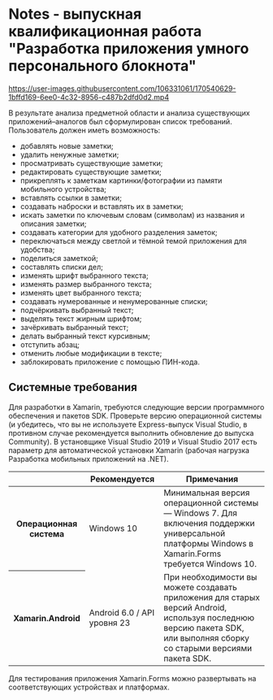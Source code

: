 # Notes - выпускная квалификационная работа "Разработка приложения умного персонального блокнота"


https://user-images.githubusercontent.com/106331061/170540629-1bffd169-6ee0-4c32-8956-c487b2dfd0d2.mp4


В результате анализа предметной области и анализа существующих приложений–аналогов был сформулирован список требований. Пользователь должен иметь возможность:
* добавлять новые заметки;
* удалить ненужные заметки;
* просматривать существующие заметки;
* редактировать существующие заметки;
* прикреплять к заметкам картинки/фотографии из памяти мобильного устройства;
* вставлять ссылки в заметки;
* создавать наброски и вставлять их в заметки;
* искать заметки по ключевым словам (символам) из названия и описания заметки;
* создавать категории для удобного разделения заметок;
* переключаться между светлой и тёмной темой приложения для удобства;
* поделиться заметкой;
* составлять списки дел;
* изменять шрифт выбранного текста;
* изменять размер выбранного текста;
* изменять цвет выбранного текста;
* создавать нумерованные и ненумерованные списки;
* подчёркивать выбранный текст;
* выделять текст жирным шрифтом;
* зачёркивать выбранный текст;
* делать выбранный текст курсивным;
* отступить абзац;
* отменить любые модификации в тексте;
* заблокировать приложение с помощью ПИН-кода.

## Системные требования
Для разработки в Xamarin, требуются следующие версии программного обеспечения и пакетов SDK. Проверьте версию операционной системы (и убедитесь, что вы не используете Express-выпуск Visual Studio, в противном случае рекомендуется выполнить обновление до выпуска Community). В установщике Visual Studio 2019 и Visual Studio 2017 есть параметр для автоматической установки Xamarin (рабочая нагрузка Разработка мобильных приложений на .NET).
<table aria-label="Требования к Windows" class="table table-sm">
<thead>
<tr>
<th></th>
<th scope="col">Рекомендуется</th>
<th scope="col">Примечания</th>
</tr>
</thead>
<tbody>
<tr>
<th scope="row">Операционная система</th>
<td>Windows 10</td>
<td>Минимальная версия операционной системы — Windows 7. Для включения поддержки универсальной платформы Windows в Xamarin.Forms требуется Windows 10.</td>
</tr>
<tr>
<th scope="row">Xamarin.Android</th>
<td>Android 6.0 / API уровня 23</td>
<td>При необходимости вы можете создавать приложения для старых версий Android, используя последнюю версию пакета SDK, или выполняя сборку со старыми версиями пакета SDK.</td>
</tr>
</tbody>
</table>
Для тестирования приложения Xamarin.Forms можно развертывать на соответствующих устройствах и платформах.
